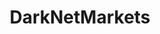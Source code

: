 ---
title: DarkNetMarkets
crosslinks:
- DarkNetMarketsNoobs
- DNMSuperlist
- darknetmarketsnoobs
- youtubefactsbot
- DNMUK
- AlphaBayMarket
- DankNation
- TheXanaxCartel
- Bitcoin
- Monero
- Drugs
- youtubot
- AlphaBay
- HansaDarknetMarket
- u_imguralbumbot
- The_Truth_About_DNMs
- emailprivacy
- TradeRoute
- Dream_Market
- DarkNetNerds
---